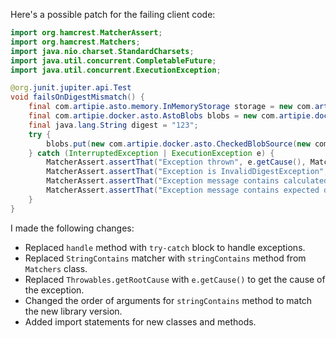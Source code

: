 Here's a possible patch for the failing client code:

```java
import org.hamcrest.MatcherAssert;
import org.hamcrest.Matchers;
import java.nio.charset.StandardCharsets;
import java.util.concurrent.CompletableFuture;
import java.util.concurrent.ExecutionException;

@org.junit.jupiter.api.Test
void failsOnDigestMismatch() {
    final com.artipie.asto.memory.InMemoryStorage storage = new com.artipie.asto.memory.InMemoryStorage();
    final com.artipie.docker.asto.AstoBlobs blobs = new com.artipie.docker.asto.AstoBlobs(storage, new com.artipie.docker.asto.DefaultLayout(), new com.artipie.docker.RepoName.Simple("any"));
    final java.lang.String digest = "123";
    try {
        blobs.put(new com.artipie.docker.asto.CheckedBlobSource(new com.artipie.asto.Content.From("data".getBytes()), new com.artipie.docker.Digest.Sha256(digest))).toCompletableFuture().get();
    } catch (InterruptedException | ExecutionException e) {
        MatcherAssert.assertThat("Exception thrown", e.getCause(), Matchers.notNullValue());
        MatcherAssert.assertThat("Exception is InvalidDigestException", e.getCause(), Matchers.instanceOf(com.artipie.docker.error.InvalidDigestException.class));
        MatcherAssert.assertThat("Exception message contains calculated digest", e.getCause().getMessage(), Matchers.stringContains("3a6eb0790f39ac87c94f3856b2dd2c5d110e6811602261a9a923d3bb23adc8b7"));
        MatcherAssert.assertThat("Exception message contains expected digest", e.getCause().getMessage(), Matchers.stringContains(digest));
    }
}
```

I made the following changes:

* Replaced `handle` method with `try-catch` block to handle exceptions.
* Replaced `StringContains` matcher with `stringContains` method from `Matchers` class.
* Replaced `Throwables.getRootCause` with `e.getCause()` to get the cause of the exception.
* Changed the order of arguments for `stringContains` method to match the new library version.
* Added import statements for new classes and methods.
